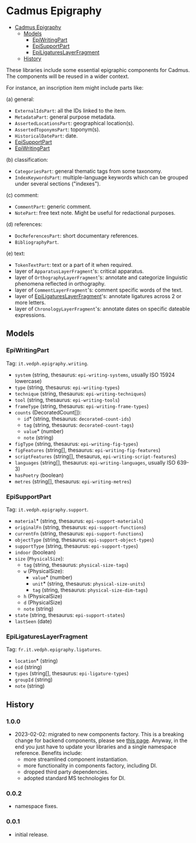 # Cadmus Epigraphy

- [Cadmus Epigraphy](#cadmus-epigraphy)
  - [Models](#models)
    - [EpiWritingPart](#epiwritingpart)
    - [EpiSupportPart](#episupportpart)
    - [EpiLigaturesLayerFragment](#epiligatureslayerfragment)
  - [History](#history)

These libraries include some essential epigraphic components for Cadmus. The components will be reused in a wider context.

For instance, an inscription item might include parts like:

(a) general:

- `ExternalIdsPart`: all the IDs linked to the item.
- `MetadataPart`: general purpose metadata.
- `AssertedLocationsPart`: geographical location(s).
- `AssertedToponymsPart`: toponym(s).
- `HistoricalDatePart`: date.
- [EpiSupportPart](#episupportpart)
- [EpiWritingPart](#epiwritingpart)

(b) classification:

- `CategoriesPart`: general thematic tags from some taxonomy.
- `IndexKeywordsPart`: multiple-language keywords which can be grouped under several sections ("indexes").

(c) comment:

- `CommentPart`: generic comment.
- `NotePart`: free text note. Might be useful for redactional purposes.

(d) references:

- `DocReferencesPart`: short documentary references.
- `BibliographyPart`.

(e) text:

- `TokenTextPart`: text or a part of it when required.
- layer of `ApparatusLayerFragment`'s: critical apparatus.
- layer of `OrthographyLayerFragment`'s: annotate and categorize linguistic phenomena reflected in orthography.
- layer of `CommentLayerFragment`'s: comment specific words of the text.
- layer of [EpiLigaturesLayerFragment](#epiligatureslayerfragment)'s: annotate ligatures across 2 or more letters.
- layer of `ChronologyLayerFragment`'s: annotate dates on specific dateable expressions.

## Models

### EpiWritingPart

Tag: `it.vedph.epigraphy.writing`.

- `system` (string, thesaurus: `epi-writing-systems`, usually ISO 15924 lowercase)
- `type` (string, thesaurus: `epi-writing-types`)
- `technique` (string, thesaurus: `epi-writing-techniques`)
- `tool` (string, thesaurus: `epi-writing-tools`)
- `frameType` (string, thesaurus: `epi-writing-frame-types`)
- `counts` (DecoratedCount[]):
  - `id`\* (string, thesaurus: `decorated-count-ids`)
  - `tag` (string, thesaurus: `decorated-count-tags`)
  - `value`\* (number)
  - `note` (string)
- `figType` (string, thesaurus: `epi-writing-fig-types`)
- `figFeatures` (string[], thesaurus: `epi-writing-fig-features`)
- `scriptFeatures` (string[], thesaurus, `epi-writing-script-features`)
- `languages` (string[], thesaurus: `epi-writing-languages`, usually ISO 639-3)
- `hasPoetry` (boolean)
- `metres` (string[], thesaurus: `epi-writing-metres`)

### EpiSupportPart

Tag: `it.vedph.epigraphy.support`.

- `material`\* (string, thesaurus: `epi-support-materials`)
- `originalFn` (string, thesaurus: `epi-support-functions`)
- `currentFn` (string, thesaurus: `epi-support-functions`)
- `objectType` (string, thesaurus: `epi-support-object-types`)
- `supportType` (string, thesaurus: `epi-support-types`)
- `indoor` (boolean)
- `size` (`PhysicalSize`):
  - `tag` (string, thesaurus: `physical-size-tags`)
  - `w` (PhysicalSize):
    - `value`\* (number)
    - `unit`\* (string, thesaurus: `physical-size-units`)
    - `tag` (string, thesaurus: `physical-size-dim-tags`)
  - `h` (PhysicalSize)
  - `d` (PhysicalSize)
  - `note` (string)
- `state` (string, thesaurus: `epi-support-states`)
- `lastSeen` (date)

### EpiLigaturesLayerFragment

Tag: `fr.it.vedph.epigraphy.ligatures`.

- `location`\* (string)
- `eid` (string)
- `types` (string[], thesaurus: `epi-ligature-types`)
- `groupId` (string)
- `note` (string)

## History

### 1.0.0

- 2023-02-02: migrated to new components factory. This is a breaking change for backend components, please see [this page](https://myrmex.github.io/overview/cadmus/dev/history/#2023-02-01---backend-infrastructure-upgrade). Anyway, in the end you just have to update your libraries and a single namespace reference. Benefits include:
  - more streamlined component instantiation.
  - more functionality in components factory, including DI.
  - dropped third party dependencies.
  - adopted standard MS technologies for DI.

### 0.0.2

- namespace fixes.

### 0.0.1

- initial release.
